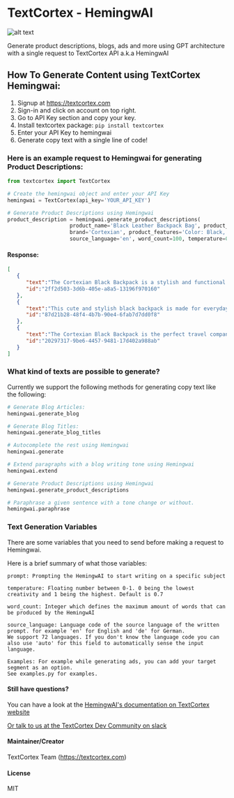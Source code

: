 # TextCortex - HemingwAI
![alt text](https://github.com/textcortex/hemingwai/raw/main/textcortex_logo.png?raw=true "TextCortex AI API Hemingway Logo")

Generate product descriptions, blogs, ads and more using GPT architecture with a single request to TextCortex API a.k.a 
HemingwAI

## How To Generate Content using TextCortex Hemingwai:
1. Signup at https://textcortex.com
2. Sign-in and click on account on top right.
3. Go to API Key section and copy your key.
4. Install textcortex package:
   `pip install textcortex`
5. Enter your API Key to hemingwai
6. Generate copy text with a single line of code!

### Here is an example request to Hemingwai for generating Product Descriptions:

```python
from textcortex import TextCortex

# Create the hemingwai object and enter your API Key
hemingwai = TextCortex(api_key='YOUR_API_KEY')

# Generate Product Descriptions using Hemingwai
product_description = hemingwai.generate_product_descriptions(
                    product_name='Black Leather Backpack Bag', product_category='Shoes & Bags, Women',
                    brand='Cortexian', product_features='Color: Black, Material: Faux Leather',
                    source_language='en', word_count=100, temperature=0.7, n_gen=4)
```

#### Response:
```json
[
   {
      "text":"The Cortexian Black Backpack is a stylish and functional bag that can be worn for any occasion. It features a back zipper pocket so you can keep your belongings secure. The black color is ideal for any day and all occasions, from work to school to weekend outings.",
      "id":"2ff2d503-3d6b-405e-a8a5-13196f970160"
   },
   {
      "text":"This cute and stylish black backpack is made for everyday use. The back is padded, fully adjustable and has a removable shoulder strap which can be extended to fit over your shoulder or wear like an arm/back pack. It also comes with two side pockets as well as a main compartment.",
      "id":"87d21b28-48f4-4b7b-90e4-6fab7d7dd0f8"
   },
   {
      "text":"The Cortexian Black Backpack is the perfect travel companion for those who want to keep things simple. This backpack has a padded shoulder straps and an adjustable waist strap, making it comfortable for long periods of use.",
      "id":"20297317-9be6-4457-9481-17d402a988ab"
   }
]
```

### What kind of texts are possible to generate?

Currently we support the following methods for generating copy text like the following:
```python
# Generate Blog Articles:
hemingwai.generate_blog

# Generate Blog Titles:
hemingwai.generate_blog_titles

# Autocomplete the rest using Hemingwai
hemingwai.generate

# Extend paragraphs with a blog writing tone using Hemingwai
hemingwai.extend

# Generate Product Descriptions using Hemingwai
hemingwai.generate_product_descriptions

# Paraphrase a given sentence with a tone change or without.
hemingwai.paraphrase
```

### Text Generation Variables
There are some variables that you need to send before making a request to Hemingwai.

Here is a brief summary of what those variables:
```
prompt: Prompting the HemingwAI to start writing on a specific subject

temperature: Floating number between 0-1. 0 being the lowest creativity and 1 being the highest. Default is 0.7

word_count: Integer which defines the maximum amount of words that can be produced by the HemingwAI

source_language: Language code of the source language of the written prompt. for example 'en' for English and 'de' for German.
We support 72 languages. If you don't know the language code you can also use 'auto' for this field to automatically sense the input language.

Examples: For example while generating ads, you can add your target segment as an option.
See examples.py for examples.
```

#### Still have questions?
You can have a look at the [HemingwAI's documentation on TextCortex website](https://textcortex.com/documentation/api)

[Or talk to us at the TextCortex Dev Community on slack](https://join.slack.com/t/textcortexaicommunity/shared_invite/zt-rmaw7j10-Lz9vf86aF5I_fYZAS7JafQ)

#### Maintainer/Creator
TextCortex Team (https://textcortex.com)

#### License
MIT
